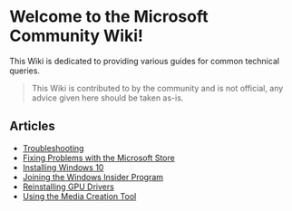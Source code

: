 # Welcome to the Microsoft Community Wiki!

This Wiki is dedicated to providing various guides for common technical queries.

> This Wiki is contributed to by the community and is not official, any advice given here should be taken as-is.

## Articles

* [Troubleshooting](troubleshooting)
* [Fixing Problems with the Microsoft Store](fixing-microsoft-store)
* [Installing Windows 10](installing-windows-10)
* [Joining the Windows Insider Program](joining-windows-insiders)
* [Reinstalling GPU Drivers](reinstalling-gpu-drivers)
* [Using the Media Creation Tool](using-the-media-creation-tool)
